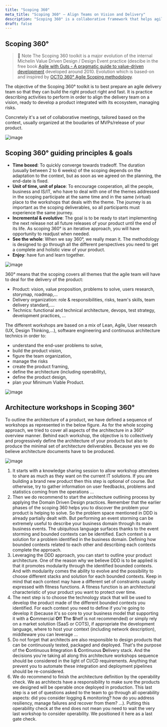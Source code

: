 ```yaml
---
title: "Scoping 360"
meta_title: "Scoping 360° – Align Teams on Vision and Delivery"
description: "Scoping 360° is a collaborative framework that helps agile teams align around a clear product vision, architecture, and delivery roadmap to build the right product fast and well."
draft: false
---
```


## Scoping 360°

> 📝 Note  The Scoping 360 toolkit is a major evolution of the internal Michelin Value Driven Design / Design Event practice (descibe in the free book [Agile with Guts - A pragmatic guide to value-driven development](https://www.infoq.com/minibooks/agile-guts/) developed around 2010. Evolution which is based-on and inspired by [OCTO 360° Agile Scoping methodology](https://blog.octo.com/le-cadrage-360-preparez-vos-projets-de-delivery-agile/).

The objective of the Scoping 360° toolkit is to best prepare an agile delivery team so that they can build the right product right and fast. It is practice describing activities to perform in order to align the delivery team on a vision, ready to develop a product integrated with its ecosystem, managing risks.  

Concretely it's a set of collaborative meetings, tailored based on the context, usually organized at the boudaries of MVPs/release of your product.

![image](./images/framework/from-idea-to-retirement.png)

## Scoping 360° guiding principles & goals

* **Time boxed**: To quickly converge towards tradeoff. The duration (usually between 2 to 6 weeks) of the scoping depends on the adaptation to the  context, but as soon as we agreed on the planning, the end-date is fixed.
* **Unit of time, unit of place**: To encourage cooperation, all the people, business and IS/IT, who have to deal with one of the themes addressed in the scoping participate at the same time and in the same (virtual) place to the workshops that deals with the theme. The journey is as important as the scoping deliverables, so all participants must experience the same journey.
* **Incremental & evolutive**: The goal is to be ready to start implementing the next release not all future releases of your product until the end of its life. As scoping 360° is an iterative approach, you will have opportunity to readjust when needed.
* **See the whole**: When we say 360°, we really mean it. The methodology is designed to go through all the different perspectives you need to get a complete and holistic view of your product.
* **Enjoy**: have fun and learn together.

![image](./images/practices/scoping360-workshops.png)

360° means that the scoping covers all themes that the agile team will have to deal for the delivery of the product:

* Product:  vision, value proposition, problems to solve, users research, storymap, roadmap,...
* Delivery organization: role & responsibilities, risks, team's skills, team delivery standard,....
* Technics: functional and technical architecture, devops, test strategy, development practices, ...

The different workshops are based on a mix of Lean, Agile, User research (UX, Design Thinking,...), software engineering and continuous architecture technics in order to:  

* understand the end-user problems to solve,  
* build the product vision,  
* figure the team organization,  
* manage the risks
* create the product framing,  
* define the architecture (including operability),  
* define the product design,
* plan your Minimum Viable Product.  

![image](./images/practices/misc/scoping360-goals.png)

## Architecture workshops in Scoping 360°

To outline the architecture of a product, we have defined a sequence of workshops as represented in the below figure. As for the whole scoping approach, we tried to cover all aspects of the architecture in a 360° overview manner. Behind each workshop, the objective is to collectively and progressively define the architecture of your products but also to produce the minimal set of architecture deliverables. Because yes we do believe architecture documents have to be produced.

![image](./images/practices/misc/scoping360-architecture.png)

1. It starts with a knowledge sharing session to allow workshop attendees to share as much as they want on the current IT solutions. If you are building a brand new product then this step is optional of course. But otherwise, try to gather information on user feedbacks, problems and statistics coming from the operations ...
2. Then we do recommend to start the architecture outlining process by applying the Domain Driven Design practices. Remember that the earlier phases of the scoping 360 helps you to discover the problem your product is helping to solve. So the problem space mentioned in DDD is already partially dealt with. But performing an event storming can be extremely useful to describe your business domain through its main business events. The ubiquitous language surfaces thanks to the event storming and bounded contexts can be identified. Each context is a solution for a problem identified in the business domain. Defining how bounded contexts related to each other and describing each contexts complete the approach.
3. Leveraging the DDD approach, you can start to outline your product architecture. One of the reason why we believe DDD is to be applied is that it promotes modularity through the identified bounded contexts. And with modularity comes the ability to evolve and the possibility to choose different stacks and solution for each bounded contexts. Keep in mind that each context may have a different set of constraints usually expressed with fitness functions. A fitness function is an architectural characteristic of your product you want to protect over time.
4. The next step is to choose the technology stack that will be used to develop the product made of the different bounded contexts you identified. For each context you need to define if you're going to develop it (because it's so core to your business model that supporting it with a **C**ommercial **O**ff **T**he **S**helf is not recommended) or simply rely on a market solutiion (SaaS or COTS), if appropriate the development language, where to host your context (including network description), middleware you can leverage ...  
5. Do not forget that architects are also responsible to design products that can be continuously tested, packaged and deployed. That's the purpose of the **C**ontinuous **I**ntegration & **C**ontinuous **D**elivery stack. And the decisions you're taking all along this architecture workshops sequence should be considered in the light of CI/CD requirements. Anything that prevent you to automate these integration and deployment pipelines should be re-considered.
6. We do recommend to finish the architecture definition by the operability check. We as architects have a responsibility to make sure the products we designed will be operable once deployed in production. This last step is a set of questions asked to the team to go through all operability aspects: did you consider logging & monitoring? how do you address resiliency, manage failures and recover from them?  ...). Putting this operability check at the end does not mean you need to wait the very last workshop to consider operability. We positioned it here as a last gate check.
